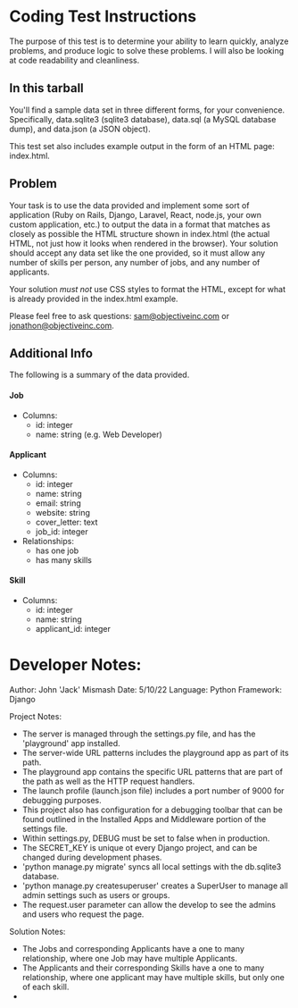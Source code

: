 Coding Test Instructions
========================

The purpose of this test is to determine your ability to learn quickly, analyze
problems, and produce logic to solve these problems. I will also be looking at
code readability and cleanliness.

In this tarball
---------------

You'll find a sample data set in three different forms, for your convenience.
Specifically, data.sqlite3 (sqlite3 database), data.sql (a MySQL database dump),
and data.json (a JSON object).

This test set also includes example output in the form of an HTML page:
index.html.

Problem
-------

Your task is to use the data provided and implement some sort of application
(Ruby on Rails, Django, Laravel, React, node.js, your own custom application,
etc.) to output the data in a format that matches as closely as possible the
HTML structure shown in index.html (the actual HTML, not just how it looks
when rendered in the browser). Your solution should accept any data set like
the one provided, so it must allow any number of skills per person, any number
of jobs, and any number of applicants.

Your solution *must not* use CSS styles
to format the HTML, except for what is already provided in the index.html
example.

Please feel free to ask questions: sam@objectiveinc.com or jonathon@objectiveinc.com.

Additional Info
---------------

The following is a summary of the data provided.

#### Job

* Columns:
  * id: integer
  * name: string (e.g. Web Developer)

#### Applicant

* Columns:
  * id: integer
  * name: string
  * email: string
  * website: string
  * cover_letter: text
  * job_id: integer
* Relationships:
  * has one job
  * has many skills

#### Skill

* Columns:
  * id: integer
  * name: string
  * applicant_id: integer


Developer Notes:
================
Author: John 'Jack' Mismash
Date: 5/10/22
Language: Python
Framework: Django

Project Notes:
- The server is managed through the settings.py file, and has the 'playground' app installed.
- The server-wide URL patterns includes the playground app as part of its path.
- The playground app contains the specific URL patterns that are part of the path as well as the HTTP request handlers.
- The launch profile (launch.json file) includes a port number of 9000 for debugging purposes.
- This project also has configuration for a debugging toolbar that can be found outlined in the Installed Apps and Middleware portion of the settings file.
- Within settings.py, DEBUG must be set to false when in production.
- The SECRET_KEY is unique ot every Django project, and can be changed during development phases.
- 'python manage.py migrate' syncs all local settings with the db.sqlite3 database.
- 'python manage.py createsuperuser' creates a SuperUser to manage all admin settings such as users or groups.
- The request.user parameter can allow the develop to see the admins and users who request the page.

Solution Notes:
- The Jobs and corresponding Applicants have a one to many relationship, where one Job may have multiple Applicants.
- The Applicants and their corresponding Skills have a one to many relationship, where one applicant may have multiple skills, but only one of each skill.
-